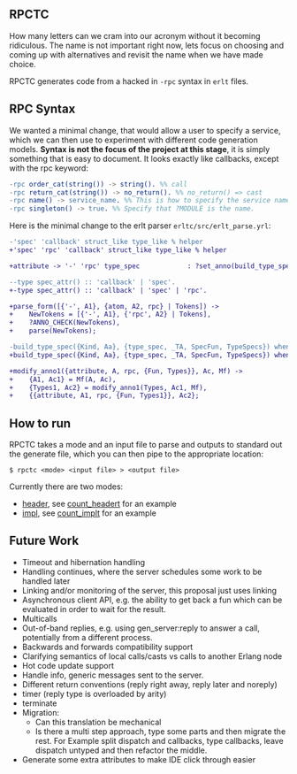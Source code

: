 ## RPCTC

How many letters can we cram into our acronym without it becoming ridiculous.
The name is not important right now, lets focus on choosing and coming up with alternatives and revisit the name when we have made choice.

RPCTC generates code from a hacked in `-rpc` syntax in `erlt` files.

## RPC Syntax

We wanted a minimal change, that would allow a user to specify a service, which we can then use to experiment with different code generation models.
**Syntax is not the focus of the project at this stage**, it is simply something that is easy to document.
It looks exactly like callbacks, except with the rpc keyword:

```erlang
-rpc order_cat(string()) -> string(). %% call
-rpc return_cat(string()) -> no_return(). %% no_return() => cast
-rpc name() -> service_name. %% This is how to specify the service name.
-rpc singleton() -> true. %% Specify that ?MODULE is the name.
```

Here is the minimal change to the erlt parser `erltc/src/erlt_parse.yrl`:

```diff
-'spec' 'callback' struct_like type_like % helper
+'spec' 'rpc' 'callback' struct_like type_like % helper

+attribute -> '-' 'rpc' type_spec            : ?set_anno(build_type_spec('$2', '$3'), ?anno('$1','$3')).

--type spec_attr() :: 'callback' | 'spec'.
+-type spec_attr() :: 'callback' | 'spec' | 'rpc'.

+parse_form([{'-', A1}, {atom, A2, rpc} | Tokens]) ->
+    NewTokens = [{'-', A1}, {'rpc', A2} | Tokens],
+    ?ANNO_CHECK(NewTokens),
+    parse(NewTokens);

-build_type_spec({Kind, Aa}, {type_spec, _TA, SpecFun, TypeSpecs}) when Kind =:= spec; Kind =:= callback ->
+build_type_spec({Kind, Aa}, {type_spec, _TA, SpecFun, TypeSpecs}) when Kind =:= spec; Kind =:= callback; Kind =:= rpc ->

+modify_anno1({attribute, A, rpc, {Fun, Types}}, Ac, Mf) ->
+    {A1, Ac1} = Mf(A, Ac),
+    {Types1, Ac2} = modify_anno1(Types, Ac1, Mf),
+    {{attribute, A1, rpc, {Fun, Types1}}, Ac2};
```

## How to run

RPCTC takes a mode and an input file to parse and outputs to standard out the generate file, which you can then pipe to the appropriate location:

```
$ rpctc <mode> <input file> > <output file>
```

Currently there are two modes:

  - [header](./src/header.erl), see [count_headert](../count_headert) for an example
  - [impl](./src/impl.erl), see [count_implt](../count_implt) for an example

## Future Work

  - Timeout and hibernation handling
  - Handling continues, where the server schedules some work to be handled later
  - Linking and/or monitoring of the server, this proposal just uses linking
  - Asynchronous client API, e.g. the ability to get back a fun which can be evaluated in order to wait for the result.
  - Multicalls
  - Out-of-band replies, e.g. using gen_server:reply to answer a call, potentially from a different process.
  - Backwards and forwards compatibility support
  - Clarifying semantics of local calls/casts vs calls to another Erlang node
  - Hot code update support
  - Handle info, generic messages sent to the server.
  - Different return conventions (reply right away, reply later and noreply)
  - timer (reply type is overloaded by arity)
  - terminate
  - Migration:
    * Can this translation be mechanical
    * Is there a multi step approach, type some parts and then migrate the rest.
      For Example split dispatch and callbacks, type callbacks, leave dispatch untyped and then refactor the middle.
  - Generate some extra attributes to make IDE click through easier